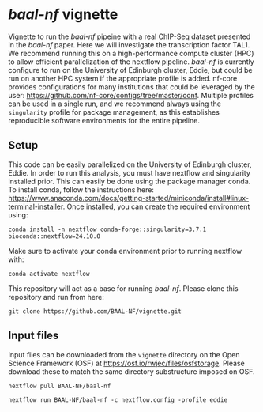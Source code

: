 # *baal-nf* vignette
Vignette to run the *baal-nf* pipeine with a real ChIP-Seq dataset presented in the *baal-nf* paper. Here we will investigate the transcription factor TAL1. We recommend running this on a high-performance compute cluster (HPC) to allow efficient parallelization of the nextflow pipeline. *baal-nf* is currently configure to run on the University of Edinburgh cluster, Eddie, but could be run on another HPC system if the appropriate profile is added. nf-core provides configurations for many institutions that could be leveraged by the user: https://github.com/nf-core/configs/tree/master/conf. Multiple profiles can be used in a single run, and we recommend always using the `singularity` profile for package management, as this establishes reproducible software environments for the entire pipeline.  

## Setup

This code can be easily parallelized on the University of Edinburgh cluster, Eddie. In order to run this analysis, you must have nextflow and singularity installed prior. This can easily be done using the package manager conda. To install conda, follow the instructions here: https://www.anaconda.com/docs/getting-started/miniconda/install#linux-terminal-installer. Once installed, you can create the required environment using:

```
conda install -n nextflow conda-forge::singularity=3.7.1 bioconda::nextflow=24.10.0
```

Make sure to activate your conda environment prior to running nextflow with:

```
conda activate nextflow
```

This repository will act as a base for running *baal-nf*. Please clone this repository and run from here:

```
git clone https://github.com/BAAL-NF/vignette.git 
```

## Input files

Input files can be downloaded from the `vignette` directory on the Open Science Framework (OSF) at https://osf.io/rwjec/files/osfstorage. Please download these to match the same directory substructure imposed on OSF. 

```
nextflow pull BAAL-NF/baal-nf
```

```
nextflow run BAAL-NF/baal-nf -c nextflow.config -profile eddie
```


